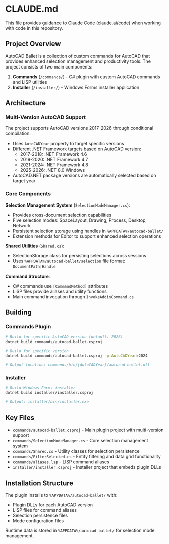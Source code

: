 # CLAUDE.md

This file provides guidance to Claude Code (claude.ai/code) when working with code in this repository.

## Project Overview

AutoCAD Ballet is a collection of custom commands for AutoCAD that provides enhanced selection management and productivity tools. The project consists of two main components:

1. **Commands** (`/commands/`) - C# plugin with custom AutoCAD commands and LISP utilities
2. **Installer** (`/installer/`) - Windows Forms installer application

## Architecture

### Multi-Version AutoCAD Support
The project supports AutoCAD versions 2017-2026 through conditional compilation:
- Uses `AutoCADYear` property to target specific versions
- Different .NET Framework targets based on AutoCAD version:
  - 2017-2018: .NET Framework 4.6  
  - 2019-2020: .NET Framework 4.7
  - 2021-2024: .NET Framework 4.8
  - 2025-2026: .NET 8.0 Windows
- AutoCAD.NET package versions are automatically selected based on target year

### Core Components

**Selection Management System** (`SelectionModeManager.cs`):
- Provides cross-document selection capabilities
- Five selection modes: SpaceLayout, Drawing, Process, Desktop, Network
- Persistent selection storage using handles in `%APPDATA%/autocad-ballet/`
- Extension methods for Editor to support enhanced selection operations

**Shared Utilities** (`Shared.cs`):
- SelectionStorage class for persisting selections across sessions
- Uses `%APPDATA%/autocad-ballet/selection` file format: `DocumentPath|Handle`

**Command Structure**:
- C# commands use `[CommandMethod]` attributes 
- LISP files provide aliases and utility functions
- Main command invocation through `InvokeAddinCommand.cs`

## Building

### Commands Plugin
```bash
# Build for specific AutoCAD version (default: 2026)
dotnet build commands/autocad-ballet.csproj

# Build for specific version
dotnet build commands/autocad-ballet.csproj -p:AutoCADYear=2024

# Output location: commands/bin/{AutoCADYear}/autocad-ballet.dll
```

### Installer
```bash
# Build Windows Forms installer
dotnet build installer/installer.csproj

# Output: installer/bin/installer.exe
```

## Key Files

- `commands/autocad-ballet.csproj` - Main plugin project with multi-version support
- `commands/SelectionModeManager.cs` - Core selection management system
- `commands/Shared.cs` - Utility classes for selection persistence
- `commands/FilterSelected.cs` - Entity filtering and data grid functionality
- `commands/aliases.lsp` - LISP command aliases
- `installer/installer.csproj` - Installer project that embeds plugin DLLs

## Installation Structure

The plugin installs to `%APPDATA%/autocad-ballet/` with:
- Plugin DLLs for each AutoCAD version
- LISP files for command aliases
- Selection persistence files
- Mode configuration files

Runtime data is stored in `%APPDATA%/autocad-ballet/` for selection mode management.
